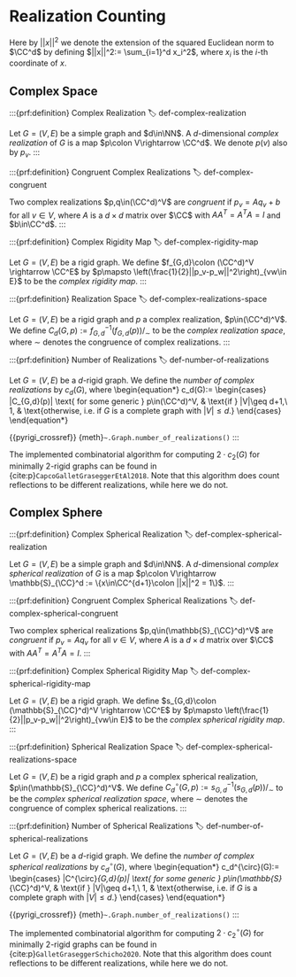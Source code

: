 # Realization Counting


Here by $||x||^2$ we denote the extension of the squared Euclidean norm to $\CC^d$ by defining $||x||^2:= \sum_{i=1}^d x_i^2$, where $x_i$ is the $i$-th coordinate of $x$.

## Complex Space

:::{prf:definition} Complex Realization
:label: def-complex-realization

Let $G=(V,E)$ be a simple graph and $d\in\NN$.
A $d$-dimensional _complex realization_ of $G$ is a map $p\colon V\rightarrow \CC^d$.
We denote $p(v)$ also by $p_v$.
:::

:::{prf:definition} Congruent Complex Realizations
:label: def-complex-congruent

Two complex realizations $p,q\in(\CC^d)^V$ are _congruent_ if $p_v = A q_v + b$ for all $v\in V$, where $A$ is a $d\times d$ matrix over $\CC$ with $AA^T=A^TA=I$ and $b\in\CC^d$.
:::

:::{prf:definition} Complex Rigidity Map
:label: def-complex-rigidity-map

Let $G=(V,E)$ be a rigid graph.
We define $f_{G,d}\colon (\CC^d)^V \rightarrow \CC^E$ by $p\mapsto \left(\frac{1}{2}||p_v-p_w||^2\right)_{vw\in E}$ to be the _complex rigidity map_.
:::

:::{prf:definition} Realization Space
:label: def-complex-realizations-space

Let $G=(V,E)$ be a rigid graph and $p$ a complex realization, $p\in(\CC^d)^V$.
We define $C_d(G,p):=f^{-1}_{G,d}(f_{G,d}(p))/_\sim$ to be the _complex realization space_, where $\sim$ denotes the congruence of complex realizations.
:::

:::{prf:definition} Number of Realizations
:label: def-number-of-realizations

Let $G=(V,E)$ be a $d$-rigid graph.
We define the _number of complex realizations_ by $c_d(G)$, where
\begin{equation*}
    c_d(G):=
    \begin{cases}
        |C_{G,d}(p)| \text{ for some generic } p\in(\CC^d)^V, & \text{if } |V|\geq d+1,\\
        1, & \text{otherwise, i.e. if $G$ is a complete graph with $|V|\leq d$.}
    \end{cases}
\end{equation*}

{{pyrigi_crossref}} {meth}`~.Graph.number_of_realizations()`
:::

The implemented combinatorial algorithm for computing $2\cdot c_2(G)$ for minimally $2$-rigid graphs can be found in {cite:p}`CapcoGalletGraseggerEtAl2018`.
Note that this algorithm does count reflections to be different realizations, while here we do not.

## Complex Sphere

:::{prf:definition} Complex Spherical Realization
:label: def-complex-spherical-realization

Let $G=(V,E)$ be a simple graph and $d\in\NN$.
A $d$-dimensional _complex spherical realization_ of $G$ is a map $p\colon V\rightarrow \mathbb{S}_{\CC}^d := \{x\in\CC^{d+1}\colon ||x||^2 = 1\}$.
:::

:::{prf:definition} Congruent Complex Spherical Realizations
:label: def-complex-spherical-congruent

Two complex spherical realizations $p,q\in(\mathbb{S}_{\CC}^d)^V$ are _congruent_ if $p_v = A q_v$ for all $v\in V$, where $A$ is a $d\times d$ matrix over $\CC$ with $AA^T=A^TA=I$.
:::

:::{prf:definition} Complex Spherical Rigidity Map
:label: def-complex-spherical-rigidity-map

Let $G=(V,E)$ be a rigid graph.
We define $s_{G,d}\colon (\mathbb{S}_{\CC}^d)^V \rightarrow \CC^E$ by $p\mapsto \left(\frac{1}{2}||p_v-p_w||^2\right)_{vw\in E}$ to be the _complex spherical rigidity map_.
:::

:::{prf:definition} Spherical Realization Space
:label: def-complex-spherical-realizations-space

Let $G=(V,E)$ be a rigid graph and $p$ a complex spherical realization, $p\in(\mathbb{S}_{\CC}^d)^V$.
We define $C_d^{\circ}(G,p):=s^{-1}_{G,d}(s_{G,d}(p))/_\sim$ to be the _complex spherical realization space_, where $\sim$ denotes the congruence of complex spherical realizations.
:::

:::{prf:definition} Number of Spherical Realizations
:label: def-number-of-spherical-realizations

Let $G=(V,E)$ be a $d$-rigid graph.
We define the _number of complex spherical realizations_ by $c_d^{\circ}(G)$, where
\begin{equation*}
    c_d^{\circ}(G):=
    \begin{cases}
        |C^{\circ}_{G,d}(p)| \text{ for some generic } p\in(\mathbb{S}_{\CC}^d)^V, & \text{if } |V|\geq d+1,\\
        1, & \text{otherwise, i.e. if $G$ is a complete graph with $|V|\leq d$.}
    \end{cases}
\end{equation*}

{{pyrigi_crossref}} {meth}`~.Graph.number_of_realizations()`
:::

The implemented combinatorial algorithm for computing $2\cdot c_2^{\circ}(G)$ for minimally $2$-rigid graphs can be found in {cite:p}`GalletGraseggerSchicho2020`.
Note that this algorithm does count reflections to be different realizations, while here we do not.
